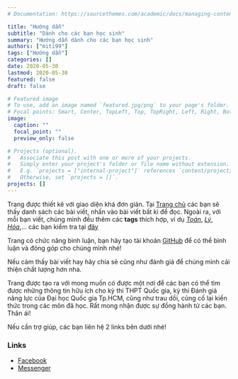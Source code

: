 ```yaml
---
# Documentation: https://sourcethemes.com/academic/docs/managing-content/

title: "Hướng dẫn"
subtitle: "Dành cho các bạn học sinh"
summary: "Hướng dẫn dành cho các bạn học sinh"
authors: ["miti99"]
tags: ["Hướng dẫn"]
categories: []
date: 2020-05-30
lastmod: 2020-05-30
featured: false
draft: false

# Featured image
# To use, add an image named `featured.jpg/png` to your page's folder.
# Focal points: Smart, Center, TopLeft, Top, TopRight, Left, Right, BottomLeft, Bottom, BottomRight.
image:
  caption: ""
  focal_point: ""
  preview_only: false

# Projects (optional).
#   Associate this post with one or more of your projects.
#   Simply enter your project's folder or file name without extension.
#   E.g. `projects = ["internal-project"]` references `content/project/deep-learning/index.md`.
#   Otherwise, set `projects = []`.
projects: []
---
```


Trang được thiết kê với giao diện khá đơn giản. Tại [Trang chủ](/) các bạn sẽ thấy danh sách các bài viết, nhấn vào bài viết bất kì để đọc. Ngoài ra, với mỗi bạn viết, chúng mình đều thêm các **tags** thích hợp, ví dụ [_Toán_](/tag/toan/), [_Lý_](/tag/ly/), [_Hóa_](/tag/hoa/),... các bạn kiểm tra tại [đây](/tags)

Trang có chức năng bình luận, bạn hãy tạo tài khoản [GitHub](https://github.com/) để có thể bình luận và đóng góp cho chúng mình nhé!

Nếu cảm thấy bài viết hay hãy chia sẻ cũng như đánh giá để chúng mình cải thiện chất lượng hơn nha.

Trang được tạo ra với mong muốn có được một nơi để các bạn có thể tìm được những thông tin hữu ích cho kỳ thi THPT Quốc gia, kỳ thi Đánh giá năng lực của Đại học Quốc gia Tp.HCM, cũng như trau dồi, củng cố lại kiến thức trong các môn đã học. Rất mong nhận được sự đồng hành từ các bạn. Thân ái!

Nếu cần trợ giúp, các bạn liên hệ 2 links bên dưới nhé!

### Links

- [Facebook](https://www.facebook.com/bkfcduchoalongan)
- [Messenger](https://www.messenger.com/bkfcduchoalongan)

